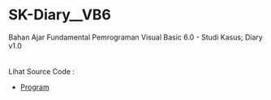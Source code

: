 # SK-Diary__VB6
Bahan Ajar Fundamental Pemrograman Visual Basic 6.0 - Studi Kasus; Diary v1.0<br><br>
<img src=""><br><br>
Lihat Source Code : <br>
- <a href="https://github.com/RizkyKhapidsyah/SK-Diary__VB6">Program</a>
